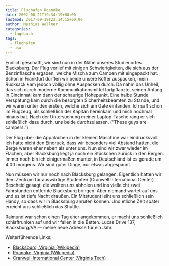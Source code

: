 ```yaml
---
title: Flughafen Roanoke
date: 2002-08-21T19:34:19+00:00
lastmod: 2017-09-19T23:14:15+00:00
author: Mathias Wellner
categories:
  - tagebuch
tags:
  - flughafen
  - usa
---
```

Endlich geschafft, wir sind nun in der Nähe unseres Studienortes Blacksburg. Der Flug verlief mit einigen Schwierigkeiten, die sich aus der Benzinflasche ergaben, welche Mischa zum Campen mit eingepackt hat. Schon in Frankfurt durften wir beide unsere Koffer auspacken, mein Rucksack kam jedoch völlig ohne Auspacken durch. Da nahm das Unheil, das sich durch moderne Kommunikationsmittel fortpflanzte, seinen Anfang. In Cincinnati kam dann der schaurige Höhepunkt. Eine halbe Stunde Verspätung kam durch die besorgten Sicherheitsbeamten zu Stande, und wir waren unter den ersten, welche sich am Gate einfanden. Ich saß schon im Flugzeug, als schließlich der Kapitän hereinkam und mich nochmal hinaus bat. Nach der Untersuchung meiner Laptop-Tasche rang er sich schließlich dazu durch, uns beide durchzulassen. (&#8220;These guys are campers.&#8221;)

Der Flug über die Appalachen in der kleinen Maschine war eindrucksvoll. Ich hatte nicht den Eindruck, dass wir besonders viel Abstand hatten, die Berge waren eher neben als unter uns. Nun sind wir zwar wieder im Flachen, aber Blacksburg liegt ja noch ein Stückchen zurück in den Bergen. Immer noch bin ich einigermaßen munter, in Deutschland ist es gerade um 4:00 morgens. Wir sind guter Dinge, nur etwas abgespannt.

Nun müssen wir nur noch nach Blacksburg gelangen. Eigentlich hatten wir dem Zentrum für auswärtige Studenten (Cranwell International Center) Bescheid gesagt, die wollten uns abholen und ins vielleicht zwei Fahrstunden entfernte Blacksburg bringen. Aber niemand wartet auf uns und es ist tiefe Nacht draußen. Ein Mitstudent leiht uns schließlich sein Handy, so dass wir in Blacksburg anrufen können. Und etliche Zeit später erreicht uns schließlich das Shuttle.

Raimund war schon einen Tag eher angekommen, er macht uns schließlich schlaftrunken auf und wir fallen in die Betten. Lucas Drive 137, Blacksburg/VA &mdash; meine neue Adresse für ein Jahr.

Weiterführende Links:

  * [Blacksburg, Virginia (Wikipedia)](https://de.wikipedia.org/wiki/Blacksburg_%28Virginia%29)
  * [Roanoke, Virginia (Wikipedia)](https://de.wikipedia.org/wiki/Roanoke_%28Virginia%29)
  * [Cranwell International Center (Virginia Tech)](http://www.international.vt.edu/)
